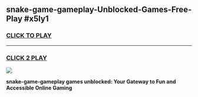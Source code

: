 
## snake-game-gameplay-Unblocked-Games-Free-Play #x5ly1
<h3>
<a href="https://us.freeplayer.one?title=snake-game-gameplay&ref=9M">CLICK TO PLAY</a></h3>
<hr>

<h3>
<a href="https://us.freeplayer.one?title=snake-game-gameplay&ref=9M">CLICK 2 PLAY</a>
  
</h3>

<a href="https://us.freeplayer.one?title=snake-game-gameplay&ref=9M"><img src="https://clearcache.store/games.png"></a>


**snake-game-gameplay games unblocked: Your Gateway to Fun and Accessible Online Gaming**
